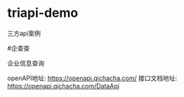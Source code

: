 # triapi-demo
三方api案例

#企查查

企业信息查询

openAPI地址: https://openapi.qichacha.com/
接口文档地址: https://openapi.qichacha.com/DataApi
